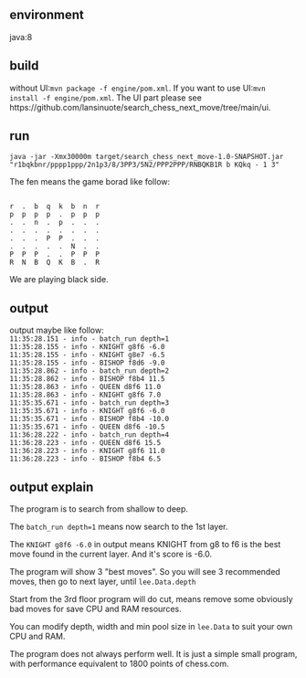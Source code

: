 <h2>environment</h2>
java:8

<h2>build</h2>
without UI:<code>mvn package -f engine/pom.xml</code>. If you want to use UI:<code>mvn install -f engine/pom.xml</code>. The UI part please see <link>https://github.com/lansinuote/search_chess_next_move/tree/main/ui</link>.

<h2>run</h2>
<code>java -jar -Xmx30000m target/search_chess_next_move-1.0-SNAPSHOT.jar "r1bqkbnr/pppp1ppp/2n1p3/8/3PP3/5N2/PPP2PPP/RNBQKB1R b KQkq - 1 3"</code>

The fen means the game borad like follow:

<code>
r  .  b  q  k  b  n  r 
p  p  p  p  .  p  p  p 
.  .  n  .  p  .  .  . 
.  .  .  .  .  .  .  . 
.  .  .  P  P  .  .  . 
.  .  .  .  .  N  .  . 
P  P  P  .  .  P  P  P 
R  N  B  Q  K  B  .  R 
</code>

We are playing black side.

<h2>output</h2>
output maybe like follow:
<code>
11:35:28.151 - info - batch_run depth=1
11:35:28.155 - info - KNIGHT g8f6 -6.0
11:35:28.155 - info - KNIGHT g8e7 -6.5
11:35:28.155 - info - BISHOP f8d6 -9.0
11:35:28.862 - info - batch_run depth=2
11:35:28.862 - info - BISHOP f8b4 11.5
11:35:28.863 - info - QUEEN d8f6 11.0
11:35:28.863 - info - KNIGHT g8f6 7.0
11:35:35.671 - info - batch_run depth=3
11:35:35.671 - info - KNIGHT g8f6 -6.0
11:35:35.671 - info - BISHOP f8b4 -10.0
11:35:35.671 - info - QUEEN d8f6 -10.5
11:36:28.222 - info - batch_run depth=4
11:36:28.223 - info - QUEEN d8f6 15.5
11:36:28.223 - info - KNIGHT g8f6 11.0
11:36:28.223 - info - BISHOP f8b4 6.5
</code>

<h2>output explain</h2>

The program is to search from shallow to deep.

The <code>batch_run depth=1</code> means now search to the 1st layer.

The <code>KNIGHT g8f6 -6.0</code> in output means KNIGHT from g8 to f6 is the best move found in the current layer. And it's score is -6.0.

The program will show 3 "best moves". So you will see 3 recommended moves, then go to next layer, until <code>lee.Data.depth</code>

Start from the 3rd floor program will do cut, means remove some obviously bad moves for save CPU and RAM resources.

You can modify depth, width and min pool size in <code>lee.Data</code> to suit your own CPU and RAM.

The program does not always perform well. It is just a simple small program, with performance equivalent to 1800 points of chess.com.
